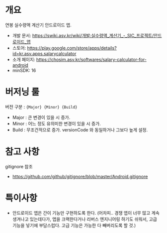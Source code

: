 # 개요

연봉 실수령액 계산기 안드로이드 앱.

* 개발 문서: <https://swiki.asv.kr/wiki/개발:실수령액_계산기_-_SIC_프로젝트/안드로이드_앱>
* 스토어: <https://play.google.com/store/apps/details?id=kr.asv.apps.salarycalculator>
* 소개 페이지: <https://chosim.asv.kr/softwares/salary-calculator-for-android>
* minSDK: 16



# 버저닝 룰

버전 구분 : `{Major} {Minor} {Build}`
* Major : 큰 변경이 있을 시 증가.
* Minor : 어느 정도 유의미한 변경이 있을 시 증가.
* Build : 무조건적으로 증가. versionCode 와 동일하거나 그보다 높게 설정.




# 참고 사항
gitignore 참조
* https://github.com/github/gitignore/blob/master/Android.gitignore




# 특이사항
* 안드로이드 앱은 간이 기능만 구현하도록 한다. (어차피.. 경쟁 앱이 너무 많고 계속 생겨나고 있는데다가, 앱을 크랙한다거나  리버스 엔지니어링 하기도 쉬워서, 고급 기능을 넣기에 부담스럽다. 고급 기능은 가능한 다 빼버리도록 할 것.)

